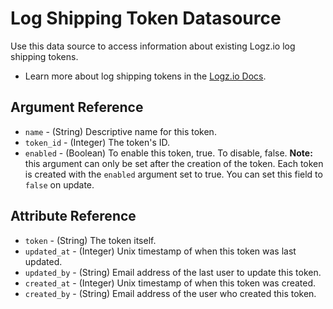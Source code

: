# Log Shipping Token Datasource

Use this data source to access information about existing Logz.io log shipping tokens.

* Learn more about log shipping tokens in the [Logz.io Docs](https://docs.logz.io/api/#tag/Manage-log-shipping-tokens).

## Argument Reference

* `name` - (String) Descriptive name for this token.
* `token_id` - (Integer) The token's ID.
* `enabled` - (Boolean) To enable this token, true. To disable, false. **Note:** this argument can only be set after the creation of the token. Each token is created with the `enabled` argument set to true. You can set this field to `false` on update.  

##  Attribute Reference

* `token` - (String) The token itself.
* `updated_at` - (Integer) Unix timestamp of when this token was last updated.
* `updated_by` - (String) Email address of the last user to update this token.
* `created_at` - (Integer) Unix timestamp of when this token was created.
* `created_by` - (String) Email address of the user who created this token.

